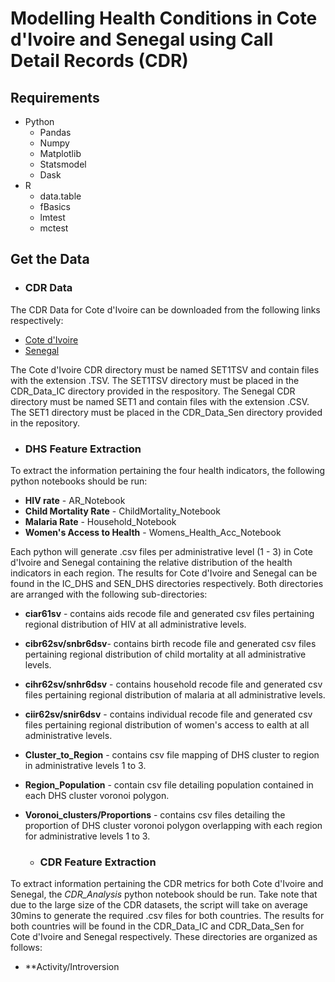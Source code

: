 # Modelling Health Conditions in Cote d'Ivoire and Senegal using Call Detail Records (CDR)

## Requirements
* Python
  * Pandas
  * Numpy
  * Matplotlib
  * Statsmodel
  * Dask
* R
  * data.table
  * fBasics
  * lmtest
  * mctest

## Get the Data

* ### CDR Data

 The CDR Data for Cote d'Ivoire can be downloaded from the following links respectively:
 
 * [Cote d'Ivoire](http://yahoo.co.uk)
 * [Senegal](http://yahoo.co.uk)

The Cote d'Ivoire CDR directory must be named SET1TSV and contain files with the extension .TSV. The SET1TSV directory must be placed in the CDR_Data_IC directory provided in the respository. The Senegal CDR directory must be named SET1 and contain files with the extension .CSV. The SET1 directory must be placed in the CDR_Data_Sen directory provided in the repository.

* ### DHS Feature Extraction

To extract the information pertaining the four health indicators, the following python notebooks should be run:
* **HIV rate** - AR_Notebook
* **Child Mortality Rate** - ChildMortality_Notebook
* **Malaria Rate** -  Household_Notebook
* **Women's Access to Health** - Womens_Health_Acc_Notebook

Each python will generate .csv files per administrative level (1 - 3) in Cote d'Ivoire and Senegal containing the relative distribution of the health indicators in each region. The results for Cote d'Ivoire and Senegal can be found in the IC_DHS and SEN_DHS directories respectively. Both directories are arranged with the following sub-directories:

  * **ciar61sv** - contains aids recode file and generated csv files pertaining regional distribution of HIV at all administrative levels.
  * **cibr62sv/snbr6dsv**- contains birth recode file and generated csv files pertaining regional distribution of child mortality at all administrative levels.
  * **cihr62sv/snhr6dsv** - contains household recode file and generated csv files pertaining regional distribution of malaria at all administrative levels.
  * **ciir62sv/snir6dsv** - contains individual recode file and generated csv files pertaining regional distribution of women's access to ealth at all administrative levels.
  * **Cluster_to_Region** - contains csv file mapping of DHS cluster to region in administrative levels 1 to 3.
  * **Region_Population** - contain csv file detailing population contained in each DHS cluster voronoi polygon.
  * **Voronoi_clusters/Proportions** - contains csv files detailing the proportion of DHS cluster voronoi polygon overlapping with each region for administrative levels 1 to 3.
  
    * ### CDR Feature Extraction
  
  To extract information pertaining the CDR metrics for both Cote d'Ivoire and Senegal, the *CDR_Analysis* python notebook should be run. Take note that due to the large size of the CDR datasets, the script will take on average 30mins to generate the required .csv files for both countries. The results for both countries will be found in the CDR_Data_IC and CDR_Data_Sen for Cote d'Ivoire and Senegal respectively. These directories are organized as follows:
  
  * **Activity/Introversion
  
